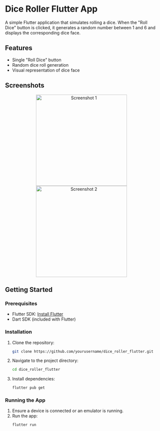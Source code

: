 # Dice Roller Flutter App

A simple Flutter application that simulates rolling a dice. When the "Roll Dice" button is clicked, it generates a random number between 1 and 6 and displays the corresponding dice face.

## Features

- Single "Roll Dice" button
- Random dice roll generation
- Visual representation of dice face

## Screenshots

<p align="center">
  <img src="https://i.imgur.com/your_image_id1.png" alt="Screenshot 1" width="300"/>
  <img src="https://i.imgur.com/your_image_id2.png" alt="Screenshot 2" width="300"/>
</p>


## Getting Started

### Prerequisites

- Flutter SDK: [Install Flutter](https://flutter.dev/docs/get-started/install)
- Dart SDK (included with Flutter)

### Installation

1. Clone the repository:
    ```sh
    git clone https://github.com/yourusername/dice_roller_flutter.git
    ```
2. Navigate to the project directory:
    ```sh
    cd dice_roller_flutter
    ```
3. Install dependencies:
    ```sh
    flutter pub get
    ```

### Running the App

1. Ensure a device is connected or an emulator is running.
2. Run the app:
    ```sh
    flutter run
    ```
